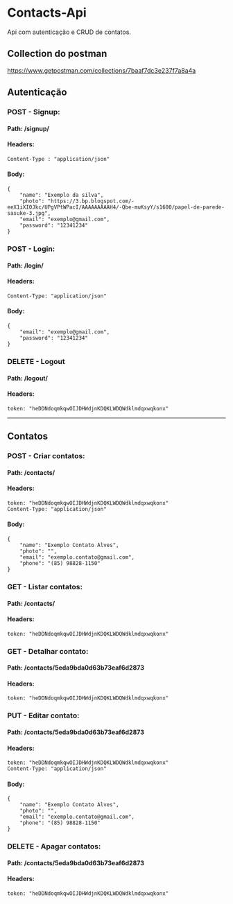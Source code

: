 # Contacts-Api
Api com autenticação e CRUD de contatos.

## Collection do postman
https://www.getpostman.com/collections/7baaf7dc3e237f7a8a4a

## Autenticação 
### POST - Signup:
#### Path: /signup/
#### Headers: 
```
Content-Type : "application/json"
```
#### Body: 
```
{
	"name": "Exemplo da silva",
	"photo": "https://3.bp.blogspot.com/-eeX1iXI0Jkc/UPgVPtWPacI/AAAAAAAAAH4/-Qbe-muKsyY/s1600/papel-de-parede-sasuke-3.jpg",
	"email": "exemplo@gmail.com",
	"password": "12341234"
}
```

### POST - Login:
#### Path: /login/
#### Headers: 
```
Content-Type: "application/json"
```
#### Body: 
```
{
	"email": "exemplo@gmail.com",
	"password": "12341234"
}
```

### DELETE - Logout
#### Path: /logout/
#### Headers: 
```
token: "heDDNdoqmkqwOIJDHWdjnKDQKLWDQWdklmdqxwqkonx"
```
-------------------------------------------------------------------------------------------------------------
## Contatos
### POST - Criar contatos:
#### Path: /contacts/
#### Headers: 
```
token: "heDDNdoqmkqwOIJDHWdjnKDQKLWDQWdklmdqxwqkonx"
Content-Type: "application/json"
```
#### Body: 
```
{
	"name": "Exemplo Contato Alves",
	"photo": "",
	"email": "exemplo.contato@gmail.com",
	"phone": "(85) 98828-1150"
}
```

### GET - Listar contatos:
#### Path: /contacts/
#### Headers: 
```
token: "heDDNdoqmkqwOIJDHWdjnKDQKLWDQWdklmdqxwqkonx"
```
### GET - Detalhar contato:
#### Path: /contacts/5eda9bda0d63b73eaf6d2873
#### Headers: 
```
token: "heDDNdoqmkqwOIJDHWdjnKDQKLWDQWdklmdqxwqkonx"
```

### PUT - Editar contato:
#### Path: /contacts/5eda9bda0d63b73eaf6d2873
#### Headers: 
```
token: "heDDNdoqmkqwOIJDHWdjnKDQKLWDQWdklmdqxwqkonx"
Content-Type: "application/json"
```
#### Body: 
```
{
	"name": "Exemplo Contato Alves",
	"photo": "",
	"email": "exemplo.contato@gmail.com",
	"phone": "(85) 98828-1150"
}
```
### DELETE - Apagar contatos:
#### Path: /contacts/5eda9bda0d63b73eaf6d2873
#### Headers: 
```
token: "heDDNdoqmkqwOIJDHWdjnKDQKLWDQWdklmdqxwqkonx"
```
